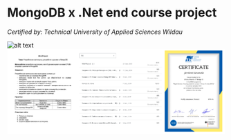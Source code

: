 # MongoDB x .Net end course project 

*Certified by: Technical University of Applied Sciences Wildau*

![alt text](https://github.com/YevheniiSarancha/CRUD-MongoDB/blob/master/screenshot.png)
![alt text](https://github.com/qboww/CRUD-MongoDB/blob/master/task.png)
